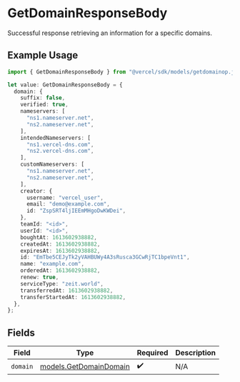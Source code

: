 # GetDomainResponseBody

Successful response retrieving an information for a specific domains.

## Example Usage

```typescript
import { GetDomainResponseBody } from "@vercel/sdk/models/getdomainop.js";

let value: GetDomainResponseBody = {
  domain: {
    suffix: false,
    verified: true,
    nameservers: [
      "ns1.nameserver.net",
      "ns2.nameserver.net",
    ],
    intendedNameservers: [
      "ns1.vercel-dns.com",
      "ns2.vercel-dns.com",
    ],
    customNameservers: [
      "ns1.nameserver.net",
      "ns2.nameserver.net",
    ],
    creator: {
      username: "vercel_user",
      email: "demo@example.com",
      id: "ZspSRT4ljIEEmMHgoDwKWDei",
    },
    teamId: "<id>",
    userId: "<id>",
    boughtAt: 1613602938882,
    createdAt: 1613602938882,
    expiresAt: 1613602938882,
    id: "EmTbe5CEJyTk2yVAHBUWy4A3sRusca3GCwRjTC1bpeVnt1",
    name: "example.com",
    orderedAt: 1613602938882,
    renew: true,
    serviceType: "zeit.world",
    transferredAt: 1613602938882,
    transferStartedAt: 1613602938882,
  },
};
```

## Fields

| Field                                                  | Type                                                   | Required                                               | Description                                            |
| ------------------------------------------------------ | ------------------------------------------------------ | ------------------------------------------------------ | ------------------------------------------------------ |
| `domain`                                               | [models.GetDomainDomain](../models/getdomaindomain.md) | :heavy_check_mark:                                     | N/A                                                    |